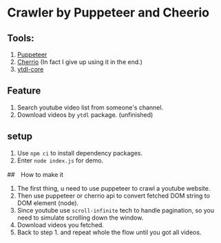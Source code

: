 Crawler by Puppeteer and Cheerio
================================

## Tools:
1. [Puppeteer](https://pptr.dev/)
2. [Cherrio](https://github.com/cheeriojs/cheerio/wiki/Chinese-README#%E5%8A%A0%E8%BD%BD) (In fact I give up using it in the end.)
3. [ytdl-core](https://www.npmjs.com/package/ytdl-core)

## Feature
1. Search youtube video list from someone's channel.
2. Download videos by `ytdl` package. (unfinished)

## setup
1. Use `npm ci` to install dependency packages.
2. Enter `node index.js` for demo.

##　How to make it
1. The first thing, u need to use puppeteer to crawl a youtube website.
2. Then use puppeteer or cherrio api to convert fetched DOM string to DOM element (node).
3. Since youtube use `scroll-infinite` tech to handle pagination, so you need to simulate scrolling down the window.
4. Download videos you fetched.
5. Back to step 1. and repeat whole the flow until you got all videos.